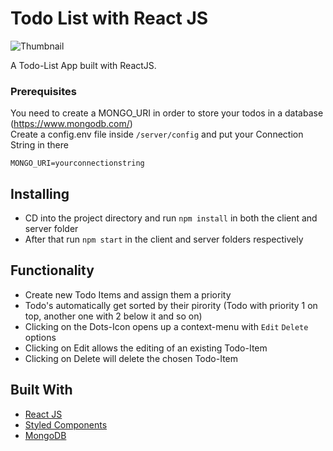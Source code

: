 # Todo List with React JS

![Thumbnail](../assets/thumbnail-darkmode.png?raw=true)

A Todo-List App built with ReactJS.

### Prerequisites

You need to create a MONGO_URI in order to store your todos in a database (https://www.mongodb.com/)  
Create a config.env file inside `/server/config` and put your Connection String in there

```
MONGO_URI=yourconnectionstring
```

## Installing

- CD into the project directory and run `npm install` in both the client and server folder
- After that run `npm start` in the client and server folders respectively

## Functionality

- Create new Todo Items and assign them a priority
- Todo's automatically get sorted by their pirority (Todo with priority 1 on top, another one with 2 below it and so on)
- Clicking on the Dots-Icon opens up a context-menu with `Edit` `Delete` options
- Clicking on Edit allows the editing of an existing Todo-Item
- Clicking on Delete will delete the chosen Todo-Item

## Built With

- [React JS](https://reactjs.org/)
- [Styled Components](https://www.styled-components.com)
- [MongoDB](https://www.mongodb.com/)

